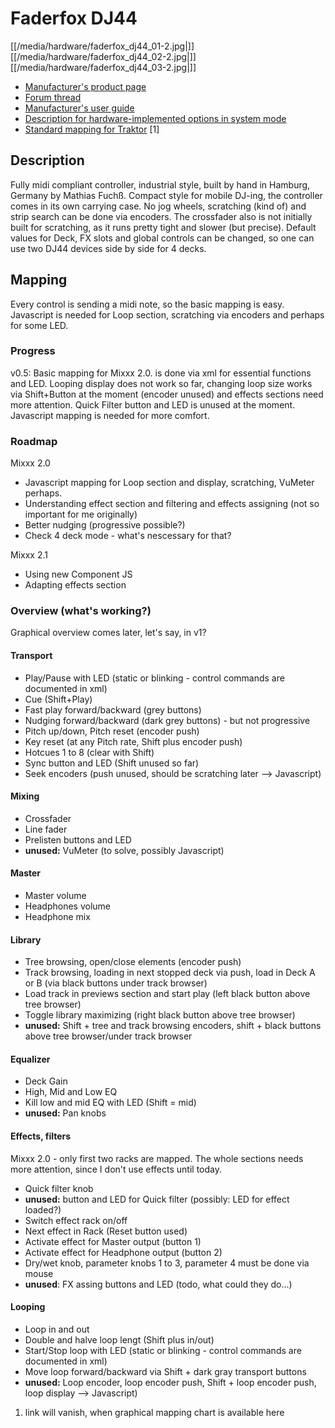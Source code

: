 # Faderfox DJ44

[[/media/hardware/faderfox_dj44_01-2.jpg|]]
[[/media/hardware/faderfox_dj44_02-2.jpg|]]
[[/media/hardware/faderfox_dj44_03-2.jpg|]]

  - [Manufacturer's product page](http://www.faderfox.de/dj44.html)
  - [Forum
    thread](https://www.mixxx.org/forums/viewtopic.php?f=7&t=9366&p=33897#p33897)
  - [Manufacturer's user
    guide](http://www.faderfox.de/PDF/Manual%20DJ44%20V01.pdf)
  - [Description for hardware-implemented options in system
    mode](http://www.faderfox.de/PDF/short%20description%20DJ44%20system%20V0100.PDF)
  - [Standard mapping for
    Traktor](http://www.faderfox.de/PDF/short%20description%20DJ44%20Traktor%20Pro%202%20V01.pdf)
    \[1\]

## Description

Fully midi compliant controller, industrial style, built by hand in
Hamburg, Germany by Mathias Fuchß. Compact style for mobile DJ-ing, the
controller comes in its own carrying case. No jog wheels, scratching
(kind of) and strip search can be done via encoders. The crossfader also
is not initially built for scratching, as it runs pretty tight and
slower (but precise). Default values for Deck, FX slots and global
controls can be changed, so one can use two DJ44 devices side by side
for 4 decks.

## Mapping

Every control is sending a midi note, so the basic mapping is easy.
Javascript is needed for Loop section, scratching via encoders and
perhaps for some LED.

### Progress

v0.5: Basic mapping for Mixxx 2.0. is done via xml for essential
functions and LED. Looping display does not work so far, changing loop
size works via Shift+Button at the moment (encoder unused) and effects
sections need more attention. Quick Filter button and LED is unused at
the moment. Javascript mapping is needed for more comfort.

### Roadmap

Mixxx 2.0

  - Javascript mapping for Loop section and display, scratching, VuMeter
    perhaps.
  - Understanding effect section and filtering and effects assigning
    (not so important for me originally)
  - Better nudging (progressive possible?)
  - Check 4 deck mode - what's nescessary for that?

Mixxx 2.1

  - Using new Component JS
  - Adapting effects section

### Overview (what's working?)

Graphical overview comes later, let's say, in v1?

#### Transport

  - Play/Pause with LED (static or blinking - control commands are
    documented in xml)
  - Cue (Shift+Play)
  - Fast play forward/backward (grey buttons)
  - Nudging forward/backward (dark grey buttons) - but not progressive
  - Pitch up/down, Pitch reset (encoder push)
  - Key reset (at any Pitch rate, Shift plus encoder push)
  - Hotcues 1 to 8 (clear with Shift)
  - Sync button and LED (Shift unused so far)
  - Seek encoders (push unused, should be scratching later --\>
    Javascript)

#### Mixing

  - Crossfader
  - Line fader
  - Prelisten buttons and LED
  - **unused:** VuMeter (to solve, possibly Javascript)

#### Master

  - Master volume
  - Headphones volume
  - Headphone mix

#### Library

  - Tree browsing, open/close elements (encoder push)
  - Track browsing, loading in next stopped deck via push, load in Deck
    A or B (via black buttons under track browser)
  - Load track in previews section and start play (left black button
    above tree browser)
  - Toggle library maximizing (right black button above tree browser)
  - **unused:** Shift + tree and track browsing encoders, shift + black
    buttons above tree browser/under track browser

#### Equalizer

  - Deck Gain
  - High, Mid and Low EQ
  - Kill low and mid EQ with LED (Shift = mid)
  - **unused:** Pan knobs

#### Effects, filters

Mixxx 2.0 - only first two racks are mapped. The whole sections needs
more attention, since I don't use effects until today.

  - Quick filter knob
  - **unused:** button and LED for Quick filter (possibly: LED for
    effect loaded?)
  - Switch effect rack on/off
  - Next effect in Rack (Reset button used)
  - Activate effect for Master output (button 1)
  - Activate effect for Headphone output (button 2)
  - Dry/wet knob, parameter knobs 1 to 3, parameter 4 must be done via
    mouse
  - **unused**: FX assing buttons and LED (todo, what could they do...)

#### Looping

  - Loop in and out
  - Double and halve loop lengt (Shift plus in/out)
  - Start/Stop loop with LED (static or blinking - control commands are
    documented in xml)
  - Move loop forward/backward via Shift + dark gray transport buttons
  - **unused:** Loop encoder, loop encoder push, Shift + loop encoder
    push, loop display --\> Javascript)

<!-- end list -->

1.  link will vanish, when graphical mapping chart is available here
